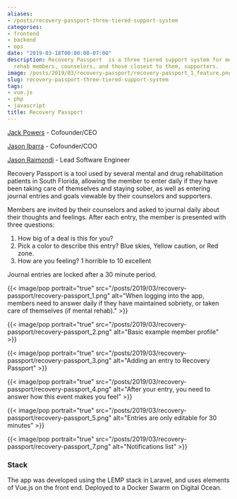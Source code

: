 ```yaml
---
aliases:
- /posts/recovery-passport-three-tiered-support-system
categories:
- frontend
- backend
- ops
date: "2019-03-18T00:00:00-07:00"
description: Recovery Passport  is a three tiered support system for mental and drug
  rehab members, counselors, and those closest to them, supporters.
image: /posts/2019/03/recovery-passport/recovery-passport_1_feature.png
slug: recovery-passport-three-tiered-support-system
tags:
- vue.js
- php
- javascript
title: Recovery Passport
---
```


[Jack Powers](https://www.linkedin.com/in/jackpowersjr/) - Cofounder/CEO

[Jason Ibarra](https://www.linkedin.com/in/jasonibarraseo/) - Cofounder/COO

[Jason Raimondi](https://www.linkedin.com/in/jasonraimondi/) - Lead Software Engineer

Recovery Passport is a tool used by several mental and drug rehabilitation patients in South Florida, allowing the member to enter daily if they have been taking care of themselves and staying sober, as well as entering journal entries and goals viewable by their counselors and supporters.

Members are invited by their counselors and asked to journal daily about their thoughts and feelings. After each entry, the member is presented with  three questions:

1. How big of a deal is this for you?
2. Pick a color to describe this entry? Blue skies, Yellow caution, or Red zone.
3. How are you feeling? 1 horrible to 10 excellent

Journal entries are locked after a 30 minute period.

{{< image/pop portrait="true" src="/posts/2019/03/recovery-passport/recovery-passport_1.png" alt="When logging into the app, members need to answer daily if they have maintained sobriety, or taken care of themselves (if mental rehab)." >}}

{{< image/pop portrait="true" src="/posts/2019/03/recovery-passport/recovery-passport_2.png" alt="Basic example member profile" >}}

{{< image/pop portrait="true" src="/posts/2019/03/recovery-passport/recovery-passport_3.png" alt="Adding an entry to Recovery Passport" >}}

{{< image/pop portrait="true" src="/posts/2019/03/recovery-passport/recovery-passport_4.png" alt="After your entry, you need to answer how this event makes you feel" >}}

{{< image/pop portrait="true" src="/posts/2019/03/recovery-passport/recovery-passport_5.png" alt="Entries are only editable for 30 minutes" >}}

{{< image/pop portrait="true" src="/posts/2019/03/recovery-passport/recovery-passport_7.png" alt="Notifications list" >}}

### Stack

The app was developed using the LEMP stack in Laravel, and uses elements of Vue.js on the front end. Deployed to a Docker Swarm on Digital Ocean.
